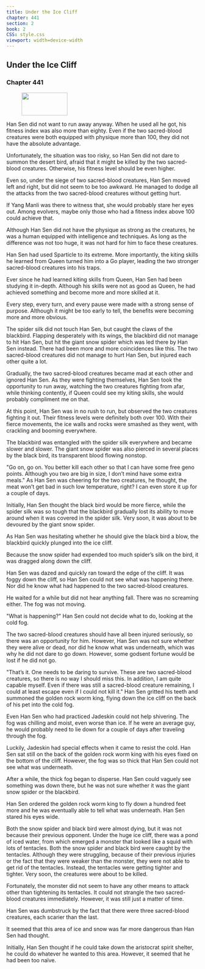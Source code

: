 ```yaml
---
title: Under the Ice Cliff
chapter: 441
section: 2
book: 2
CSS: style.css
viewport: width=device-width
---
```


## Under the Ice Cliff

### Chapter 441

<figure>
	<img src="../Images/gem.gif" alt="" id="gem" width="120" height="60" />
</figure>

Han Sen did not want to run away anyway. When he used all he got, his fitness index was also more than eighty. Even if the two sacred-blood creatures were both equipped with physique more than 100, they did not have the absolute advantage.

Unfortunately, the situation was too risky, so Han Sen did not dare to summon the desert bird, afraid that it might be killed by the two sacred-blood creatures. Otherwise, his fitness level should be even higher.

Even so, under the siege of two sacred-blood creatures, Han Sen moved left and right, but did not seem to be too awkward. He managed to dodge all the attacks from the two sacred-blood creatures without getting hurt.

If Yang Manli was there to witness that, she would probably stare her eyes out. Among evolvers, maybe only those who had a fitness index above 100 could achieve that.

Although Han Sen did not have the physique as strong as the creatures, he was a human equipped with intelligence and techniques. As long as the difference was not too huge, it was not hard for him to face these creatures.

Han Sen had used Sparticle to its extreme. More importantly, the kiting skills he learned from Queen turned him into a Go player, leading the two stronger sacred-blood creatures into his traps.

Ever since he had learned kiting skills from Queen, Han Sen had been studying it in-depth. Although his skills were not as good as Queen, he had achieved something and become more and more skilled at it.

Every step, every turn, and every pause were made with a strong sense of purpose. Although it might be too early to tell, the benefits were becoming more and more obvious.

The spider silk did not touch Han Sen, but caught the claws of the blackbird. Flapping desperately with its wings, the blackbird did not manage to hit Han Sen, but hit the giant snow spider which was led there by Han Sen instead. There had been more and more coincidences like this. The two sacred-blood creatures did not manage to hurt Han Sen, but injured each other quite a lot.

Gradually, the two sacred-blood creatures became mad at each other and ignored Han Sen. As they were fighting themselves, Han Sen took the opportunity to run away, watching the two creatures fighting from afar, while thinking contently, if Queen could see my kiting skills, she would probably compliment me on that.

At this point, Han Sen was in no rush to run, but observed the two creatures fighting it out. Their fitness levels were definitely both over 100. With their fierce movements, the ice walls and rocks were smashed as they went, with crackling and booming everywhere.

The blackbird was entangled with the spider silk everywhere and became slower and slower. The giant snow spider was also pierced in several places by the black bird, its transparent blood flowing nonstop.

"Go on, go on. You better kill each other so that I can have some free geno points. Although you two are big in size, I don’t mind have some extra meals." As Han Sen was cheering for the two creatures, he thought, the meat won’t get bad in such low temperature, right? I can even store it up for a couple of days.

Initially, Han Sen thought the black bird would be more fierce, while the spider silk was so tough that the blackbird gradually lost its ability to move around when it was covered in the spider silk. Very soon, it was about to be devoured by the giant snow spider.

As Han Sen was hesitating whether he should give the black bird a blow, the blackbird quickly plunged into the ice cliff.

Because the snow spider had expended too much spider’s silk on the bird, it was dragged along down the cliff.

Han Sen was dazed and quickly ran toward the edge of the cliff. It was foggy down the cliff, so Han Sen could not see what was happening there. Nor did he know what had happened to the two sacred-blood creatures.

He waited for a while but did not hear anything fall. There was no screaming either. The fog was not moving.

"What is happening?" Han Sen could not decide what to do, looking at the cold fog.

The two sacred-blood creatures should have all been injured seriously, so there was an opportunity for him. However, Han Sen was not sure whether they were alive or dead, nor did he know what was underneath, which was why he did not dare to go down. However, some godsent fortune would be lost if he did not go.

"That’s it. One needs to be daring to survive. These are two sacred-blood creatures, so there is no way I should miss this. In addition, I am quite capable myself. Even if there was still a sacred-blood creature remaining, I could at least escape even if I could not kill it." Han Sen gritted his teeth and summoned the golden rock worm king, flying down the ice cliff on the back of his pet into the cold fog.

Even Han Sen who had practiced Jadeskin could not help shivering. The fog was chilling and moist, even worse than ice. If he were an average guy, he would probably need to lie down for a couple of days after traveling through the fog.

Luckily, Jadeskin had special effects when it came to resist the cold. Han Sen sat still on the back of the golden rock worm king with his eyes fixed on the bottom of the cliff. However, the fog was so thick that Han Sen could not see what was underneath.

After a while, the thick fog began to disperse. Han Sen could vaguely see something was down there, but he was not sure whether it was the giant snow spider or the blackbird.

Han Sen ordered the golden rock worm king to fly down a hundred feet more and he was eventually able to tell what was underneath. Han Sen stared his eyes wide.

Both the snow spider and black bird were almost dying, but it was not because their previous opponent. Under the huge ice cliff, there was a pond of iced water, from which emerged a monster that looked like a squid with lots of tentacles. Both the snow spider and black bird were caught by the tentacles. Although they were struggling, because of their previous injuries or the fact that they were weaker than the monster, they were not able to get rid of the tentacles. Instead, the tentacles were getting tighter and tighter. Very soon, the creatures were about to be killed.

Fortunately, the monster did not seem to have any other means to attack other than tightening its tentacles. It could not strangle the two sacred-blood creatures immediately. However, it was still just a matter of time.

Han Sen was dumbstruck by the fact that there were three sacred-blood creatures, each scarier than the last.

It seemed that this area of ice and snow was far more dangerous than Han Sen had thought.

Initially, Han Sen thought if he could take down the aristocrat spirit shelter, he could do whatever he wanted to this area. However, it seemed that he had been too naïve.